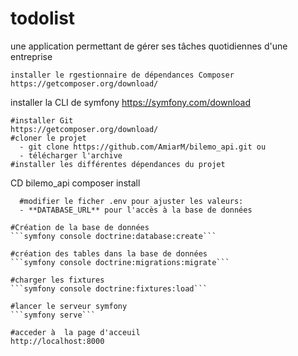 # todolist
une application permettant de gérer ses tâches quotidiennes d'une entreprise
```
installer le rgestionnaire de dépendances Composer
https://getcomposer.org/download/
```
installer la CLI de symfony
https://symfony.com/download
```
#installer Git
https://getcomposer.org/download/
#cloner le projet
  - git clone https://github.com/AmiarM/bilemo_api.git ou  
  - télécharger l'archive
#installer les différentes dépendances du projet
```
CD bilemo_api
composer install
```
  #modifier le ficher .env pour ajuster les valeurs:
  - **DATABASE_URL** pour l'accès à la base de données 
  
#Création de la base de données 
```symfony console doctrine:database:create```

#création des tables dans la base de données 
```symfony console doctrine:migrations:migrate```

#charger les fixtures
```symfony console doctrine:fixtures:load```

#lancer le serveur symfony
```symfony serve```

#acceder à  la page d'acceuil
http://localhost:8000
